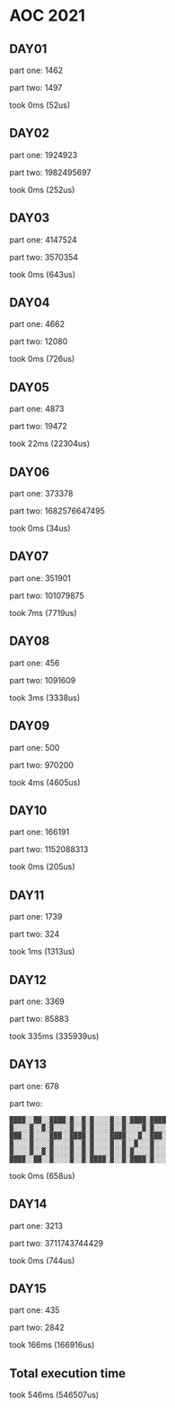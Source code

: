 # AOC 2021

## DAY01

part one:
1462

part two:
1497


took 0ms (52us)  

## DAY02

part one:
1924923

part two:
1982495697


took 0ms (252us)  

## DAY03

part one:
4147524

part two:
3570354


took 0ms (643us)  

## DAY04

part one:
4662

part two:
12080


took 0ms (726us)  

## DAY05

part one:
4873

part two:
19472


took 22ms (22304us)  

## DAY06

part one:
373378

part two:
1682576647495


took 0ms (34us)  

## DAY07

part one:
351901

part two:
101079875


took 7ms (7719us)  

## DAY08

part one:
456

part two:
1091609


took 3ms (3338us)  

## DAY09

part one:
500

part two:
970200


took 4ms (4605us)  

## DAY10

part one:
166191

part two:
1152088313


took 0ms (205us)  

## DAY11

part one:
1739

part two:
324


took 1ms (1313us)  

## DAY12

part one:
3369

part two:
85883


took 335ms (335939us)  

## DAY13

part one:
678

part two:
```
▓▓▓▓░░▓▓░░▓▓▓▓░▓░░▓░▓░░░░▓░░▓░▓▓▓▓░▓▓▓▓
▓░░░░▓░░▓░▓░░░░▓░░▓░▓░░░░▓░░▓░░░░▓░▓░░░
▓▓▓░░▓░░░░▓▓▓░░▓▓▓▓░▓░░░░▓▓▓▓░░░▓░░▓▓▓░
▓░░░░▓░░░░▓░░░░▓░░▓░▓░░░░▓░░▓░░▓░░░▓░░░
▓░░░░▓░░▓░▓░░░░▓░░▓░▓░░░░▓░░▓░▓░░░░▓░░░
▓▓▓▓░░▓▓░░▓░░░░▓░░▓░▓▓▓▓░▓░░▓░▓▓▓▓░▓░░░
```


took 0ms (658us)  

## DAY14

part one:
3213

part two:
3711743744429


took 0ms (744us)  

## DAY15

part one:
435

part two:
2842


took 166ms (166916us)  

## Total execution time

took 546ms (546507us)  
